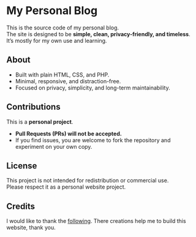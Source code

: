 # My Personal Blog

This is the source code of my personal blog.  
The site is designed to be **simple, clean, privacy-friendly, and timeless**.  
It’s mostly for my own use and learning.

## About
- Built with plain HTML, CSS, and PHP.
- Minimal, responsive, and distraction-free.
- Focused on privacy, simplicity, and long-term maintainability.

## Contributions
This is a **personal project**.  
- **Pull Requests (PRs) will not be accepted.**  
- If you find issues, you are welcome to fork the repository and experiment on your own copy.  

## License
This project is not intended for redistribution or commercial use.  
Please respect it as a personal website project.
## Credits
I would like to thank the [following](https://github.com/Reetser/personal-blog/blob/main/credits.md). There creations help me to build this website, thank you.
